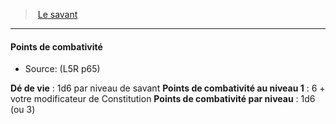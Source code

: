 ﻿---
!Generic
Id: l5r_rogue_hd.md#points-de-combativité
ParentLink: l5r_rogue_hd.md#le-savant
Name: Points de combativité
ParentName: Le savant
NameLevel: 4
Source: (L5R p65)
Attributes: {}
---
> [Le savant](hd_l5r_rogue.md)

---

#### Points de combativité

- Source: (L5R p65)

**Dé de vie** : 1d6 par niveau de savant
**Points de combativité au niveau 1** : 6 + votre modificateur de Constitution
**Points de combativité par niveau** : 1d6 (ou 3)

